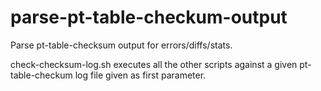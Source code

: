 parse-pt-table-checkum-output
=============================

Parse pt-table-checksum output for errors/diffs/stats.

check-checksum-log.sh executes all the other scripts against a given pt-table-checkum log file given as first parameter.
